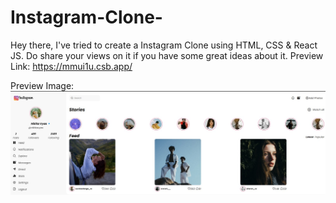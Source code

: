 # Instagram-Clone-
Hey there, I've tried to create a Instagram Clone  using HTML, CSS &amp; React JS. Do share your views on it if you have some great ideas about it.
Preview Link: https://mmui1u.csb.app/

Preview Image: 
<img src="https://github.com/Adiiittt/Instagram-Clone-/blob/main/Instagram%20Clone.jpeg?raw=true">
